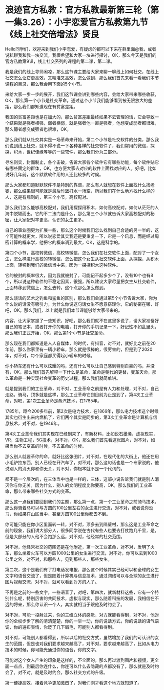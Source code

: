 # 浪迹官方私教：官方私教最新第三轮（第一集3.26）：小宇恋爱官方私教第九节《线上社交倍增法》贤良

Hello同学们，欢迎来到我们小宇恋爱，有疑虑的都可以下来在群里面@我，或者说私聊我和我一块交流，我很希望和大家一块进行探讨，OK，那么今天是我们的官方私教第9课，线上社交系列的课程的第二课，第二课。

我是我们的线上导师闲凉，那么这节课主要给大家来聊一聊线上如何社交，在线上社交怎么让它更高效，又精准又高效，怎么做到，那么我们首先来看一看我们本节课程的目录，那么我会用下面的5个小节。

来给大家一步一步的展开，我们这节课会讲到哪些内容，会给大家带来哪些收获，OK，那么第一个小节是社交革命，通过这个小节我们能够看到被无限放大的差距，那么我们都知道现在有贫富差距。

我国的贫富差距也是在加大的，那么贫富差距最终如果不去管理的话，它会导致一个结果就是强者横强，弱者横弱，就是强者他一直是强者，他想变成弱者都很难，那么弱者想变成强者也很难，OK。

那么我们就从社交其实是一场革命来开始，第二个小节是社交软件的分类，那么我们说到线上社交，就不得不说一下各种各样的社交软件了，我们常用的微信，探探，积木，世纪佳缘等等的一些软件，那么我们分为三部分。

寻名则实，封而制止，各个击破，告诉大家各个软件它有哪些功能，每个软件贴它有哪些固定的群体，OK，也方便大家去对应的软件上面找对应的人，好吧，比如说好几年前，这个默默软件用的人还比较多的时候。

那么大家都知道默默软件不是特别的靠谱，那么有人就想在软件上面找什么找老婆，那么结果很可能就是最后竹篮打水一场空，所以我们在什么地方找什么样的人，这是有规则的，第三个小节，高校配对。

那么我们怎么能够高校配对，我们用探探用积木，如何高校配对，如何从茫茫的人海中脱颖而出，它的不二法门是什么，那么第三个小节就告诉大家高校配对的秘密，让大家配对率更高，认识的女生更多。

自己的事业圈更为扩展一些，那么这个时候我们怎么找到自己合适的另一半的，这个可能性就更大，所以说恋爱其实我还是要重复一下，它是一个讯息，而是经过周密计算的概率学，他把它的概率调到最大，OK，这是科学的。

第四个小节，高校转微信，高校转微信，怎么我们在社交软件上面，配对了一个女生，怎么样进行高校的转微信，怎么把这个女生从社交软件上面，从探探，从积木上面，转移到我们的微信当中来，因为一探探积木这种软件。

它的被封的概率很大，因为我就被封了，可能记不起多少个了，没有10个也有8个，所以说这种软件的不稳定因素，很强，所以建议大家尽量把女生从社交软件，上面转移到微信上，怎么去转，这个点那么怎么做到。

那么谈话的艺术之钓鱼和鲨鱼的区别，那么我们会通过第5个小节告诉大家，你为什么说的话没有吸引力，为什么你说这句话女生不愿意搭理你，它的秘密在哪，好吧，OK，那么我们，以上就是我们本节课能够给大家带来的。

内容，让大家掌握了一些知识，好吧，那么我们就不在这里多说了，请大家准备好自己的笔记本，或者打开你的电脑，打开你的手机记录一下，好记性不如乱里头，那么我们正式开始，OK，那么第1个小节是社交革命。

那么现在我们都知道是人人自媒体，的时代，有抖音，对不对，就好比之前在20年前，那么你家里有一辆小轿车，那么就是很棒的，很厉害的，但是到了2020年，对不对，每个家庭都买得起小轿车的时候。

你小轿车还有什么可以炫耀的吗，还有什么可以让自己感到特别自豪的吗，并没有，OK，那么我们首先解释一下什么是革命，革命是朝代的更替，变革天命，那么革命是一种实现社会变革的历史过程，那么我们就简单讲。

就是提到我们的工业革命，对不对，工业革命之前是有人力和处理，对不对，自己走路，骑马，顶多就是这样，那么工业革命它到目前为止是到了，第4次工业革命，对吧，第1次工业革命是蒸汽技术，在1785年。

1785年，距今200多年前，第2次是电力技术，在1866年，那么电力技术这个时候其实也衍生出来内燃机了，它们两个其实是同步的，第3次工业革命是计算机与信息技术，对不对，在1946年。

第4次工业革命我们其实现在已经到来了，有新材料，比如说石墨烯，虚拟现实，VR，生物工程，5G技术，对不对，OK，那么我们首先看这张图片，对不对，如果当你不去变革的时候，不去革命的时候。

那么别人就要革你的命，就好比这张图片，对不对，在现代化的大街上，他还在用小毛驴拉东西，别人已经在开汽车了，对不对，那么这句话也是一个专家说的，他说别人的消灭你和你无关，对不对，你根本就不是一个代词的。

都不是一个层次的，在三体当中也是一样的，三体，这部小说告诉我们就是别人消灭你与你无关，因为什么，别人的文明程度比你要高，OK，那么我们的工业革命，那么带来哪些社交方式的变革。

那么这一点我们要回到我们的主题，那么第一点，第一个工业革命之前骑马技术，那么你骑着马可以与方圆的100公里左右的女生进行交流，对不对，或者说你没马，你如果在山区当中，甚至方圆100公里你都去不到。

你可能只能在你小区里面转一转，对不对，顶多去到隔壁村，那么这是工业革命之前的现象，我们讲大部分人，很多同学说在古代有些人也要去打仗跑几千里，是，但是大部分的人他不会跑那么远，对不对，他经常的社交范围。

对不对，他经常社交的范围还是在他附近，第一次工业革命，对不对，发明了火车，那么坐着火车可以方圆1000公里的女生进行交流，对不对，你可以去到1000公里之外，对不对，和那些人，见到那些人，那些女生。

第二次，这个是我们有了打电话发电报，那么这个时候其实已经可以和全球的女生文字和语音交流了，但是随着计算机与信息技术，通过网络可以与全球的女生进行图片视频交流，对不对，就可以看到对方的人了。

不再是之前的一些文字，一些语音了，对吧，第四次，就新材料这些，它有一个特别什么呢，特别厉害的共同技术，虚拟与现实，那么随着科技的发展，我相信在不远的将来，那么你认识一个人，其实就相当于跟他及时约会了。

对不对，可能一投射过来，你的三维立体的感觉，对方就能看得到，对不对，他对你的全权步步了解的清清楚楚，你的一举一动，你的说话方式，你的说话的语气语调，你的遍布表情，你眨了几下眉毛，可能别人都看得到。

对不对，可能别人都看得到，所以以后的社交方式，虽然增加了我们的可认识的女生的范围，但是也对我们要求越来越高了，对不对，要求越来越高了，比如从电力技术的时候，你可能光通过你的语音，你的文字。

可能对这个女人产生的印象是这样的，不全面的，那么再过渡到图片和视频，更全面一点点，到最后你连什么，你连可以什么去隐藏的点都没有了，那么就是及时约会了，对不对，就是及时约会，那么社交方式的升级。

第一便捷高效，接着竞争更加激烈了，对我们刚才看这个地方就知道了。